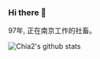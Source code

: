 ### Hi there 👋

97年, 正在南京工作的社畜。

![Chia2's github stats](https://github-readme-stats.vercel.app/api?username=Chia2-y&show_icons=true&include_all_commits=true&theme=algolia&hide_border=true&hide=prs)
